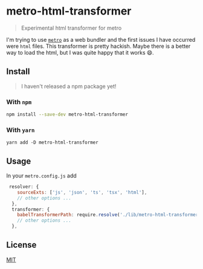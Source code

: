 # metro-html-transformer

> Experimental html transformer for metro

I'm trying to use [`metro`](https://facebook.github.io/metro/) as a web bundler and the first issues I have occurred were `html` files. This transformer is pretty hackish. Maybe there is a better way to load the html, but I was quite happy that it works 😄.

## Install

> I haven't released a npm package yet!

### With `npm`

```bash
npm install --save-dev metro-html-transformer
```

### With `yarn`

```
yarn add -D metro-html-transformer
```

## Usage

In your `metro.config.js` add

```js
 resolver: {
    sourceExts: ['js', 'json', 'ts', 'tsx', 'html'],
    // other options ...
  },
  transformer: {
    babelTransformerPath: require.resolve('./lib/metro-html-transformer'),
    // other options ...
  },
```

## License

[MIT](./LICENSE)
